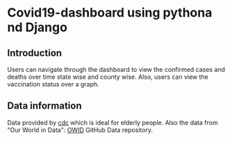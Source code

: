 # Covid19-dashboard using pythona nd Django

## Introduction

Users can navigate through the dashboard to view the confirmed cases and deaths over time state wise and county wise. Also, users can view the vaccination status over a graph.

## Data information

Data provided by [cdc](https://apidocs.covidactnow.org/?utm_campaign=API&utm_medium=ppc&utm_source=adwords#register) which is ideal for elderly people. Also the data from "Our World in Data": [OWID](https://github.com/owid/covid-19-data/tree/master/public/data) GitHub Data repository.
